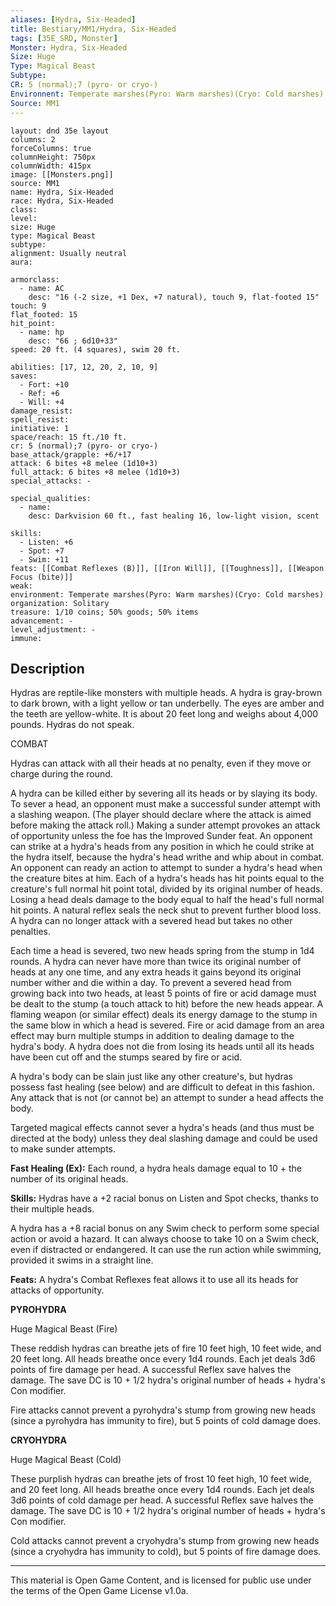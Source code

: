 ```yaml
---
aliases: [Hydra, Six-Headed]
title: Bestiary/MM1/Hydra, Six-Headed
tags: [35E_SRD, Monster]
Monster: Hydra, Six-Headed
Size: Huge
Type: Magical Beast
Subtype: 
CR: 5 (normal);7 (pyro- or cryo-)
Environnent: Temperate marshes(Pyro: Warm marshes)(Cryo: Cold marshes)
Source: MM1
---
```


```statblock
layout: dnd 35e layout
columns: 2
forceColumns: true
columnHeight: 750px
columnWidth: 415px
image: [[Monsters.png]]
source: MM1
name: Hydra, Six-Headed
race: Hydra, Six-Headed
class: 
level: 
size: Huge
type: Magical Beast
subtype: 
alignment: Usually neutral
aura: 

armorclass:
  - name: AC
    desc: "16 (-2 size, +1 Dex, +7 natural), touch 9, flat-footed 15"
touch: 9
flat_footed: 15
hit_point:
  - name: hp
    desc: "66 ; 6d10+33"
speed: 20 ft. (4 squares), swim 20 ft.

abilities: [17, 12, 20, 2, 10, 9]
saves:
  - Fort: +10
  - Ref: +6
  - Will: +4
damage_resist: 
spell_resist: 
initiative: 1
space/reach: 15 ft./10 ft.
cr: 5 (normal);7 (pyro- or cryo-)
base_attack/grapple: +6/+17
attack: 6 bites +8 melee (1d10+3)
full_attack: 6 bites +8 melee (1d10+3)
special_attacks: -

special_qualities:
  - name: 
    desc: Darkvision 60 ft., fast healing 16, low-light vision, scent

skills:
  - Listen: +6
  - Spot: +7
  - Swim: +11
feats: [[Combat Reflexes (B)]], [[Iron Will]], [[Toughness]], [[Weapon Focus (bite)]]
weak: 
environment: Temperate marshes(Pyro: Warm marshes)(Cryo: Cold marshes)
organization: Solitary
treasure: 1/10 coins; 50% goods; 50% items
advancement: -
level_adjustment: -
immune: 
```

## Description

<p>Hydras are reptile-like monsters with multiple heads. A hydra is gray-brown to dark brown, with a light yellow or tan underbelly. The eyes are amber and the teeth are yellow-white. It is about 20 feet long and weighs about 4,000 pounds. Hydras do not speak.</p>
<p>COMBAT</p>
<p>Hydras can attack with all their heads at no penalty, even if they move or charge during the round.</p>
<p>A hydra can be killed either by severing all its heads or by slaying its body. To sever a head, an opponent must make a successful sunder attempt with a slashing weapon. (The player should declare where the attack is aimed before making the attack roll.) Making a sunder attempt provokes an attack of opportunity unless the foe has the Improved Sunder feat. An opponent can strike at a hydra's heads from any position in which he could strike at the hydra itself, because the hydra's head writhe and whip about in combat. An opponent can ready an action to attempt to sunder a hydra's head when the creature bites at him. Each of a hydra's heads has hit points equal to the creature's full normal hit point total, divided by its original number of heads. Losing a head deals damage to the body equal to half the head's full normal hit points. A natural reflex seals the neck shut to prevent further blood loss. A hydra can no longer attack with a severed head but takes no other penalties.</p>
<p>Each time a head is severed, two new heads spring from the stump in 1d4 rounds. A hydra can never have more than twice its original number of heads at any one time, and any extra heads it gains beyond its original number wither and die within a day. To prevent a severed head from growing back into two heads, at least 5 points of fire or acid damage must be dealt to the stump (a touch attack to hit) before the new heads appear. A flaming weapon (or similar effect) deals its energy damage to the stump in the same blow in which a head is severed. Fire or acid damage from an area effect may burn multiple stumps in addition to dealing damage to the hydra's body. A hydra does not die from losing its heads until all its heads have been cut off and the stumps seared by fire or acid.</p>
<p>A hydra's body can be slain just like any other creature's, but hydras possess fast healing (see below) and are difficult to defeat in this fashion. Any attack that is not (or cannot be) an attempt to sunder a head affects the body.</p>
<p>Targeted magical effects cannot sever a hydra's heads (and thus must be directed at the body) unless they deal slashing damage and could be used to make sunder attempts.</p>
<p>
            <b>Fast Healing (Ex):</b> Each round, a hydra heals damage equal to 10 + the number of its original heads.</p>
<p>
            <b>Skills:</b> Hydras have a +2 racial bonus on Listen and Spot checks, thanks to their multiple heads.</p>
<p>A hydra has a +8 racial bonus on any Swim check to perform some special action or avoid a hazard. It can always choose to take 10 on a Swim check, even if distracted or endangered. It can use the run action while swimming, provided it swims in a straight line.</p>
<p>
            <b>Feats:</b> A hydra's Combat Reflexes feat allows it to use all its heads for attacks of opportunity.</p>
<p>
            <b>PYROHYDRA</b>
          </p>
<p>Huge Magical Beast (Fire)</p>
<p>These reddish hydras can breathe jets of fire 10 feet high, 10 feet wide, and 20 feet long. All heads breathe once every 1d4 rounds. Each jet deals 3d6 points of fire damage per head. A successful Reflex save halves the damage. The save DC is 10 + 1/2 hydra's original number of heads + hydra's Con modifier.</p>
<p>Fire attacks cannot prevent a pyrohydra's stump from growing new heads (since a pyrohydra has immunity to fire), but 5 points of cold damage does.</p>
<p>
            <b>CRYOHYDRA</b>
          </p>
<p>Huge Magical Beast (Cold)</p>
<p>These purplish hydras can breathe jets of frost 10 feet high, 10 feet wide, and 20 feet long. All heads breathe once every 1d4 rounds. Each jet deals 3d6 points of cold damage per head. A successful Reflex save halves the damage. The save DC is 10 + 1/2 hydra's original number of heads + hydra's Con modifier.</p>
<p>Cold attacks cannot prevent a cryohydra's stump from growing new heads (since a cryohydra has immunity to cold), but 5 points of fire damage does.</p>
<p>
          </p>

---

This material is Open Game Content, and is licensed for public use under
the terms of the Open Game License v1.0a.
